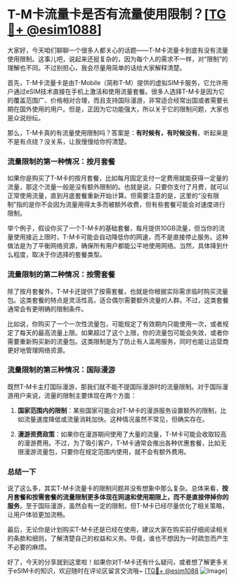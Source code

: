 # T-M卡流量卡是否有流量使用限制？[[TG💪+ @esim1088](https://t.me/s/esim1088)]

大家好，今天咱们聊聊一个很多人都关心的话题——T-M卡流量卡到底有没有流量使用限制。这事儿吧，说起来还挺复杂的，因为每个人的需求不一样，对“限制”的理解也不同。不过别担心，我会尽量用简单的话给大家解释清楚。

首先，T-M卡流量卡是由T-Mobile（简称T-M）提供的虚拟SIM卡服务，它允许用户通过eSIM技术直接在手机上激活和使用流量套餐。很多人选择T-M卡是因为它的覆盖范围广、价格相对合理，而且支持国际漫游，非常适合经常出国或者需要长期在国外使用的用户。但是，正因为它功能强大，所以关于它的限制问题，大家也是众说纷纭。

那么，T-M卡真的有流量使用限制吗？答案是：**有时候有，有时候没有**。听起来是不是有点绕？没关系，让我慢慢给你捋清楚。

### 流量限制的第一种情况：按月套餐

如果你是购买了T-M卡的按月套餐，比如每月固定支付一定费用就能获得一定量的流量，那这个流量一般是没有额外限制的。也就是说，只要你支付了月费，就可以正常使用流量，直到月底套餐重新开始计算。但需要注意的是，这里的“没有限制”指的是你不会因为流量用得太多而被额外收费，但有些套餐可能会对速度进行限制。

举个例子，假设你买了一个T-M卡的基础套餐，每月提供10GB流量，但当你的流量使用接近上限时，T-M卡可能会自动降低你的网速，而不是直接停止服务。这种做法是为了平衡网络资源，确保所有用户都能公平地使用网络。当然，具体降到什么程度，取决于你选择的套餐类型。

### 流量限制的第二种情况：按需套餐

除了按月套餐外，T-M卡还提供了按需套餐，也就是你根据实际需求临时购买流量包。这类套餐的特点是灵活性高，适合偶尔需要额外流量的人群。不过，这类套餐通常会有更明确的限制条件。

比如说，你购买了一个一次性流量包，可能规定了有效期内只能使用一次，或者规定了每天的最高流量上限。如果超过了这个上限，你的流量包可能会失效，或者你需要重新购买新的流量包。这类限制是为了防止有人滥用服务，同时也能让运营商更好地管理网络资源。

### 流量限制的第三种情况：国际漫游

既然T-M卡主打国际漫游，那我们就不能不提国际漫游时的流量限制。对于国际漫游用户来说，流量的限制主要体现在两个方面：

1. **国家范围内的限制**：某些国家可能会对T-M卡的漫游服务设置额外的限制，比如流量速度降低或流量消耗加快。这种情况虽然不常见，但确实存在。
   
2. **漫游资费政策**：如果你在漫游期间使用了大量的流量，T-M卡可能会收取较高的漫游费用。不过，为了吸引客户，T-M卡通常会推出各种优惠套餐，比如无限漫游流量包，只要你在规定范围内使用，就不会有额外费用。

### 总结一下

说了这么多，其实T-M卡流量卡的限制问题并没有想象中那么复杂。总体来看，**按月套餐和按需套餐的流量限制更多体现在网速和使用期限上，而不是直接停掉你的服务**。至于国际漫游，虽然会有一定的限制，但T-M卡已经尽量优化了相关策略，让用户体验更加流畅。

最后，无论你是计划购买T-M卡还是已经在使用，建议大家在购买前仔细阅读相关的条款和细则，了解清楚自己的权益和义务。毕竟，谁也不想因为一时疏忽而产生不必要的麻烦。

好了，今天的分享就到这里啦！如果你对T-M卡还有什么疑问，或者想了解更多关于eSIM卡的知识，欢迎随时在评论区留言交流哦~ [[TG💪+ @esim1088](https://t.me/s/esim1088) ![Image](https://i.postimg.cc/4NQfJmqS/Snipaste-2025-05-13-00-14-12.png)]